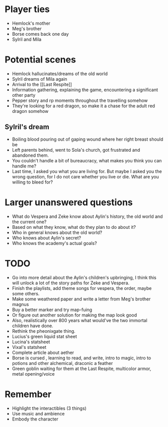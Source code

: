 # Player ties
- Hemlock's mother
- Meg's brother
- Borse comes back one day
- Sylril and Mila 

# Potential scenes

 - Hemlock hallucinates/dreams of the old world 
 - Sylril dreams of Mila again
 - Arrival to the [[Last Respite]]
 - Information gathering, explaining the game, encountering a significant other party
 - Pepper story and rp moments throughout the travelling somehow
 - They're looking for a red dragon, so make it a chase for the adult red dragon somehow

## Sylril's dream

- Boiling blood pouring out of gaping wound where her right breast should be
- Left parents behind, went to Sola's church, got frustrated and abandoned them. 
- You couldn't handle a bit of bureaucracy, what makes you think you can handle me?
- Last time, I asked you what you are living for. But maybe I asked you the wrong question, for I do not care whether you live or die. What are you willing to bleed for?

# Larger unanswered questions

- What do Vespera and Zeke know about Aylin's history, the old world and the current one?
- Based on what they know, what do they plan to do about it? 
- Who in general knows about the old world? 
- Who knows about Aylin's secret?
- Who knows the academy's actual goals? 

# TODO

- Go into more detail about the Aylin's children's upbringing, I think this will unlock a lot of the story paths for Zeke and Vespera. 
- Finish the playlists, add theme songs for vespera, the order, maybe some others.
- Make some weathered paper and write a letter from Meg's brother magnus
- Buy a better marker and try map-fuing 
- Or figure out another solution for making the map look good
- Also, realistically over 800 years what would've the two immortal children have done.
- Rethink the pheonixgate thing. 
- Lucius's green liquid stat sheet
- Lucina's statsheet
- Vixal's statsheet
- Complete article about aether
- Borse is cursed , learning to read,  and write, intro to magic, intro to potions and other alchemical, draconic a feather
- Green goblin waiting for them at the Last Respite, multicolor armor, metal opening/voice 

# Remember
- Highlight the interactibles (3 things)
- Use music and ambience 
- Embody the character
